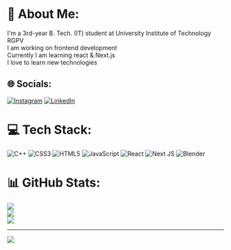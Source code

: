 # 💫 About Me:
I'm a 3rd-year B. Tech. (IT) student at University Institute of Technology RGPV<br>I am working on frontend development<br>Currently I am learning react & Next.js<br> I love to learn new technologies<br>


## 🌐 Socials:
[![Instagram](https://img.shields.io/badge/Instagram-%23E4405F.svg?logo=Instagram&logoColor=white)](https://instagram.com/kalra.mridul) [![LinkedIn](https://img.shields.io/badge/LinkedIn-%230077B5.svg?logo=linkedin&logoColor=white)](https://linkedin.com/in/https://www.linkedin.com/in/mridul-kalra-) 

# 💻 Tech Stack:
![C++](https://img.shields.io/badge/c++-%2300599C.svg?style=for-the-badge&logo=c%2B%2B&logoColor=white) ![CSS3](https://img.shields.io/badge/css3-%231572B6.svg?style=for-the-badge&logo=css3&logoColor=white) ![HTML5](https://img.shields.io/badge/html5-%23E34F26.svg?style=for-the-badge&logo=html5&logoColor=white) ![JavaScript](https://img.shields.io/badge/javascript-%23323330.svg?style=for-the-badge&logo=javascript&logoColor=%23F7DF1E) ![React](https://img.shields.io/badge/react-%2320232a.svg?style=for-the-badge&logo=react&logoColor=%2361DAFB) ![Next JS](https://img.shields.io/badge/Next-black?style=for-the-badge&logo=next.js&logoColor=white) ![Blender](https://img.shields.io/badge/blender-%23F5792A.svg?style=for-the-badge&logo=blender&logoColor=white)
# 📊 GitHub Stats:
![](https://github-readme-stats.vercel.app/api?username=Mridulklra&theme=dark&hide_border=false&include_all_commits=false&count_private=false)<br/>
![](https://github-readme-streak-stats.herokuapp.com/?user=Mridulklra&theme=dark&hide_border=false)<br/>
![](https://github-readme-stats.vercel.app/api/top-langs/?username=Mridulklra&theme=dark&hide_border=false&include_all_commits=false&count_private=false&layout=compact)

---
[![](https://visitcount.itsvg.in/api?id=Mridulklra&icon=0&color=0)](https://visitcount.itsvg.in)

<!-- Proudly created with GPRM ( https://gprm.itsvg.in ) -->
